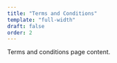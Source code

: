 ```yaml
---
title: "Terms and Conditions"
template: "full-width"
draft: false
order: 2
---
```


Terms and conditions page content.
